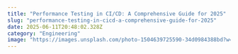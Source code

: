 ```yaml
---
title: "Performance Testing in CI/CD: A Comprehensive Guide for 2025"
slug: "performance-testing-in-cicd-a-comprehensive-guide-for-2025"
date: 2025-06-11T20:48:02.328Z
category: "Engineering"
image: "https://images.unsplash.com/photo-1504639725590-34d0984388bd?w=1200&h=600&fit=crop"
---
```


